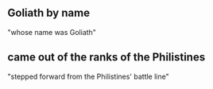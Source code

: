 ## Goliath by name ##

"whose name was Goliath"

## came out of the ranks of the Philistines ##

"stepped forward from the Philistines' battle line"